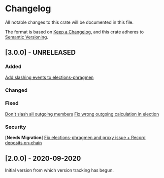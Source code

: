 # Changelog
All notable changes to this crate will be documented in this file.

The format is based on [Keep a Changelog](https://keepachangelog.com/en/1.0.0/),
and this crate adheres to [Semantic Versioning](https://semver.org/spec/v2.0.0.html).

## [3.0.0] - UNRELEASED

### Added
[Add slashing events to elections-phragmen](https://github.com/tetcoin/tetcore/pull/7543)

### Changed

### Fixed
[Don't slash all outgoing members](https://github.com/tetcoin/tetcore/pull/7394)
[Fix wrong outgoing calculation in election](https://github.com/tetcoin/tetcore/pull/7384)

### Security
\[**Needs Migration**\] [Fix elections-phragmen and proxy issue + Record deposits on-chain](https://github.com/tetcoin/tetcore/pull/7040)

## [2.0.0] - 2020-09-2020

Initial version from which version tracking has begun.

